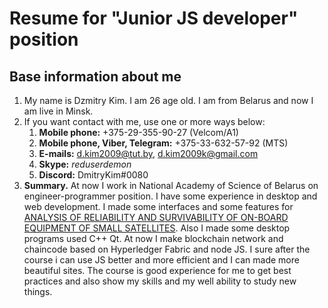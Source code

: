 # Resume for "Junior JS developer" position
## Base information about me
1. My name is Dzmitry Kim. I am 26 age old. I am from Belarus and now I am live in Minsk.
1. If you want contact with me, use one or more ways below:
    1. **Mobile phone:** +375-29-355-90-27 (Velcom/A1)
    1. **Mobile phone, Viber, Telegram:** +375-33-632-57-92 (MTS)
    1. **E-mails:** d.kim2009@tut.by, d.kim2009k@gmail.com
    1. **Skype:** *reduserdemon*
    1. **Discord:** DmitryKim#0080
1. **Summary.** At now I work in National Academy of Science of Belarus on engineer-programmer position. I have some experience in desktop and web development. I made some interfaces and some features for [ANALYSIS OF RELIABILITY 
AND SURVIVABILITY OF ON-BOARD EQUIPMENT OF SMALL SATELLITES](https://journals.ssau.ru/index.php/vestnik/article/view/5624). Also I made some desktop programs used C++ Qt. At now I make blockchain network and chaincode based on Hyperledger Fabric and node JS. I sure after the course i can use JS better and more efficient and I can made more beautiful sites. The course is good experience for me to get best practices and also show my skills and my well ability to study new things.